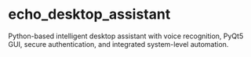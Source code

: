 # echo_desktop_assistant
Python-based intelligent desktop assistant with voice recognition, PyQt5 GUI, secure authentication, and integrated system-level automation.
